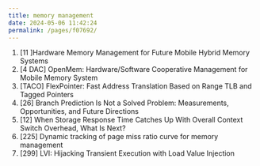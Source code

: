 ```yaml
---
title: memory management
date: 2024-05-06 11:42:24
permalink: /pages/f07692/
---
```


1. [11 ]Hardware Memory Management for Future Mobile Hybrid Memory Systems
2. [4 DAC] OpenMem: Hardware/Software Cooperative Management for Mobile Memory System
3. [TACO] FlexPointer: Fast Address Translation Based on Range TLB and Tagged Pointers
4. [26] Branch Prediction Is Not a Solved Problem: Measurements, Opportunities, and Future Directions
5. [12] When Storage Response Time Catches Up With Overall Context Switch Overhead, What Is Next?
6. [225] Dynamic tracking of page miss ratio curve for memory management
7. [299] LVI: Hijacking Transient Execution with Load Value Injection
